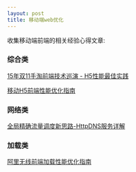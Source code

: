 ```yaml
---
layout: post
title: 移动端web优化
---
```

收集移动端前端的相关经验心得文章:  

### 综合类
  
[15年双11手淘前端技术巡演 - H5性能最佳实践](https://github.com/amfe/article/issues/21)

  [移动H5前端性能优化指南](http://isux.tencent.com/h5-performance.html)

### 网络类  
[全局精确流量调度新思路-HttpDNS服务详解
](https://mp.weixin.qq.com/s?__biz=MzA3ODgyNzcwMw==&mid=201837080&idx=1&sn=b2a152b84df1c7dbd294ea66037cf262&scene=2&from=timeline&isappinstalled=0&key=8dcebf9e179c9f3a941016d97480b0d7a2239979e8859d1e19fef6308d8aaa8be7a967d98900913f9bfd18ddd23e370c&ascene=0&uin=MjcyNDE4NDgyMA%3D%3D&devicetype=iMac+Macmini5%2C1+OSX+OSX+10.11.2+build%2815C50%29&version=11020201&pass_ticket=uyFIQUebxMHE%2BKXW2UfoFx%2Fxq%2FC48y5Cr8t8nbaAmn9x0P1Fur3kTwmCqi1ZqLYC)


### 加载类
[阿里无线前端加载性能优化指南](https://github.com/amfe/article/issues/1)
